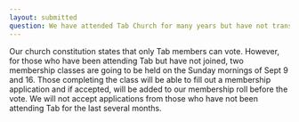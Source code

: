 ```yaml
---
layout: submitted
question: We have attended Tab Church for many years but have not transferred our church membership. It was my understanding that only official church members could vote. Is this the case? Thank you. 
---
```

Our church constitution states that only Tab members can vote.  However, for those who have been attending Tab but have not joined, two membership classes are going to be held on the Sunday mornings of Sept 9 and 16.  Those completing the class will be able to fill out a membership application and if accepted, will be added to our membership roll before the vote.  We will not accept applications from those who have not been attending Tab for the last several months. 